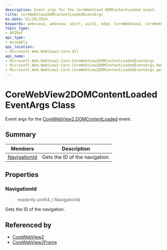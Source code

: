 ```yaml
---
description: Event args for the CoreWebView2.DOMContentLoaded event.
title: CoreWebView2DOMContentLoadedEventArgs
ms.date: 01/29/2024
keywords: webview2, webview, winrt, win32, edge, CoreWebView2, CoreWebView2Controller, browser control, edge html, CoreWebView2DOMContentLoadedEventArgs
topic_type:
- APIRef
api_type:
- Assembly
api_location:
- Microsoft.Web.WebView2.Core.dll
api_name:
- Microsoft.Web.WebView2.Core.CoreWebView2DOMContentLoadedEventArgs
- Microsoft.Web.WebView2.Core.CoreWebView2DOMContentLoadedEventArgs.NavigationId
- Microsoft.Web.WebView2.Core.CoreWebView2DOMContentLoadedEventArgs.get_NavigationId
---
```


# CoreWebView2DOMContentLoadedEventArgs Class



Event args for the [CoreWebView2.DOMContentLoaded](corewebview2.md#domcontentloaded) event.

## Summary

Members|Description
--|--
[NavigationId](#navigationid) | Gets the ID of the navigation.

## Properties

### NavigationId

> readonly  uint64_t NavigationId

Gets the ID of the navigation.






## Referenced by

- [CoreWebView2](corewebview2.md)
- [CoreWebView2Frame](corewebview2frame.md)
